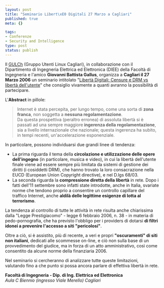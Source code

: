 ```yaml
--- 
layout: post
title: "Seminario Libert\xE0 Digitali 27 Marzo a Cagliari"
published: true
meta: {}

tags: 
- Conferenze
- Security and Intelligence
type: post
status: publish
---
```

Il [GULCh](http://www.gulch.crs4.it/) (Gruppo Utenti Linux Cagliari), in collaborazione con il Dipartimento di Ingegneria Elettrica ed Elettronica (DIEE) della Facoltà di Ingegneria e l'amico **Giovanni Battista Gallus**, organizza a **Cagliari il 27 Marzo 2006** un seminario intitolato "[Libertà Digitali: Censure e DRM vs libertà dell'utente](http://www.gulch.crs4.it/soci/pbusilacchi/seminariolibertadigitali)" che consiglio vivamente a quanti avranno la possibilità di partecipare.

L'**Abstract** in pillole:  

> Internet è stata percepita, per lungo tempo, come una sorta di <strong>zona franca</strong>, non soggetta a <strong>nessuna regolamentazione</strong>.  
>Da questa prospettiva (peraltro erronea) di assoluta libertà si è passati ad una sempre maggiore<strong> ingerenza della regolamentazione</strong>, sia a livello internazionale che nazionale; questa ingerenza ha subito, in tempi recenti, un'accelerazione esponenziale.   

In particolare, possono individuarsi due grandi linee di tendenza:  

*  La prima riguarda il tema della <strong>circolazione e utilizzazione delle opere dell'ingegno</strong> (in particolare, musica e video), in cui la libertà dell'utente finale viene ad essere sempre più limitata da sistemi di gestione dei diritti (i cosiddetti DRM), che hanno trovato la loro consacrazione nella EUCD (European Union Copyright directive), e nel D.lgs 68/03.  
*  La seconda riguarda la <strong>compressione diretta della libertà</strong> in rete. Dopo i fatti dell'11 settembre sono infatti state introdotte, anche in Italia, svariate norme che tendono proprio a consentire un controllo capillare del traffico Internet, anche <strong>aldilà delle legittime esigenze di lotta al terrorismo</strong>.  

La tendenza al controllo di tutte le attività in rete risulta anche chiarissima dalla "Legge Prestigiacomo" - legge 6 febbraio 2006, n. 38 - in materia di pedo-pornografia, che ha previsto l'obbligo per i providers di dotarsi <strong>di filtri idonei a prevenire l'accesso a siti "pericolosi"</strong>.  

Oltre a ciò, si è assistito, più di recente, a veri e propri <strong>"oscuramenti" di siti non italiani</strong>, dedicati alle scommesse on-line, e ciò non sulla base di un provvedimento del giudice, ma in forza di un atto amministrativo, così come consentito da alcune norme della finanziaria 2006.  

Nel seminario si cercheranno di analizzare tutte queste limitazioni, valutando fino a che punto si possa ancora parlare di effettiva libertà in rete.  


**Facoltà di Ingegneria - Dip. di Ing. Elettrica ed Elettronica**  
*Aula C Biennio
(ingresso Viale Merello)
Cagliari*   
